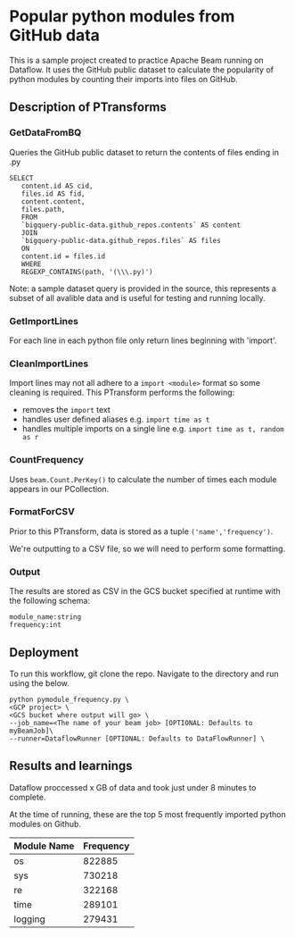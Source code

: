 # Popular python modules from GitHub data

This is a sample project created to practice Apache Beam running on Dataflow. It uses the GitHub public dataset to calculate the popularity of python modules by counting their imports into files on GitHub. 

## Description of PTransforms 

### GetDataFromBQ
Queries the GitHub public dataset to return the contents of files ending in .py

```
SELECT 
   content.id AS cid, 
   files.id AS fid, 
   content.content, 
   files.path, 
   FROM 
   `bigquery-public-data.github_repos.contents` AS content 
   JOIN 
   `bigquery-public-data.github_repos.files` AS files 
   ON 
   content.id = files.id 
   WHERE 
   REGEXP_CONTAINS(path, '(\\\.py)')  
```

Note: a sample dataset query is provided in the source, this represents a subset of all avalible data and is useful for testing and running locally.

### GetImportLines
For each line in each python file only return lines beginning with 'import'. 

### CleanImportLines
Import lines may not all adhere to a ```import <module>``` format so some cleaning is required.
This PTransform performs the following:
* removes the ```import``` text 
* handles user defined aliases e.g. ```import time as t```
* handles multiple imports on a single line e.g. ```import time as t, random as r```

### CountFrequency

Uses ```beam.Count.PerKey()``` to calculate the number of times each module appears in our PCollection. 

### FormatForCSV
Prior to this PTransform, data is stored as a tuple ```('name','frequency')```.

We're outputting to a CSV file, so we will need to perform some formatting.

### Output

The results are stored as CSV in the GCS bucket specified at runtime with the following schema:
```
module_name:string
frequency:int
```

## Deployment

To run this workflow, git clone the repo. Navigate to the directory and run using the below.
```
python pymodule_frequency.py \ 
<GCP project> \  
<GCS bucket where output will go> \ 
--job_name=<The name of your beam job> [OPTIONAL: Defaults to myBeamJob]\
--runner=DataflowRunner [OPTIONAL: Defaults to DataFlowRunner] \
```
## Results and learnings
Dataflow proccessed x GB of data and took just under 8 minutes to complete.

At the time of running, these are the top 5 most frequently imported python modules on Github.

| Module Name | Frequency |
|-------------|-----------|
| os          | 822885    |
| sys         | 730218    |
| re          | 322168    |
| time        | 289101    |
| logging     | 279431    |
